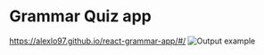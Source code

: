 # Grammar Quiz app 
https://alexlo97.github.io/react-grammar-app/#/
![Output example](https://github.com/alexlo97/react-grammar-app/blob/master/Screen%20Shot%202020-06-02%20at%206.23.54%20PM.png)
